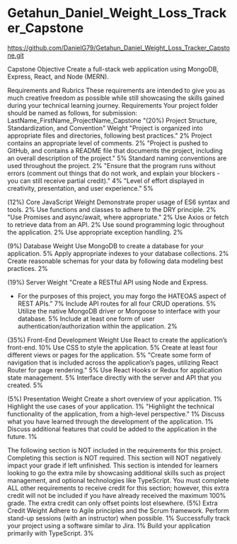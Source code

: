 # Getahun_Daniel_Weight_Loss_Tracker_Capstone
 
https://github.com/DanielG79/Getahun_Daniel_Weight_Loss_Tracker_Capstone.git

Capstone Objective
Create a full-stack web application using MongoDB, Express, React, and Node (MERN).

Requirements and Rubrics
These requirements are intended to give you as much creative freedom as possible while still showcasing the skills gained during your technical learning journey.
Requirements
Your project folder should be named as follows, for submission:
LastName_FirstName_ProjectName_Capstone
"(20%) Project Structure, Standardization, and Convention"	Weight
"Project is organized into appropriate files and directories, following best practices."	2%
Project contains an appropriate level of comments.	2%
"Project is pushed to GitHub, and contains a README file that documents the project, including an overall description of the project."	5%
Standard naming conventions are used throughout the project.	2%
"Ensure that the program runs without errors (comment out things that do not work, and explain your blockers - you can still receive partial credit)."	4%
"Level of effort displayed in creativity, presentation, and user experience."	5%

(12%) Core JavaScript	Weight
Demonstrate proper usage of ES6 syntax and tools.	2%
Use functions and classes to adhere to the DRY principle.	2%
"Use Promises and async/await, where appropriate."	2%
Use Axios or fetch to retrieve data from an API.	2%
Use sound programming logic throughout the application.	2%
Use appropriate exception handling.	2%

(9%) Database	Weight
Use MongoDB to create a database for your application.	5%
Apply appropriate indexes to your database collections.	2%
Create reasonable schemas for your data by following data modeling best practices.	2%

(19%) Server	Weight
"Create a RESTful API using Node and Express.
* For the purposes of this project, you may forgo the HATEOAS aspect of REST APIs."	7%
Include API routes for all four CRUD operations.	5%
Utilize the native MongoDB driver or Mongoose to interface with your database.	5%
Include at least one form of user authentication/authorization within the application.	2%

(35%) Front-End Development	Weight
Use React to create the application’s front-end.	10%
Use CSS to style the application.	5%
Create at least four different views or pages for the application.	5%
"Create some form of navigation that is included across the application’s pages, utilizing React Router for page rendering."	5%
Use React Hooks or Redux for application state management.	5%
Interface directly with the server and API that you created.	5%

(5%) Presentation	Weight
Create a short overview of your application.	1%
Highlight the use cases of your application.	1%
"Highlight the technical functionality of the application, from a high-level perspective."	1%
Discuss what you have learned through the development of the application.	1%
Discuss additional features that could be added to the application in the future.	1%

The following section is NOT included in the requirements for this project. Completing this section is NOT required. This section will NOT negatively impact your grade if left unfinished.
This section is intended for learners looking to go the extra mile by showcasing additional skills such as project management, and optional technologies like TypeScript.
You must complete ALL other requirements to receive credit for this section; however, this extra credit will not be included if you have already received the maximum 100% grade. The extra credit can only offset points lost elsewhere.
(5%) Extra Credit	Weight
Adhere to Agile principles and the Scrum framework. Perform stand-up sessions (with an instructor) when possible.	1%
Successfully track your project using a software similar to Jira.	1%
Build your application primarily with TypeScript.	3%

